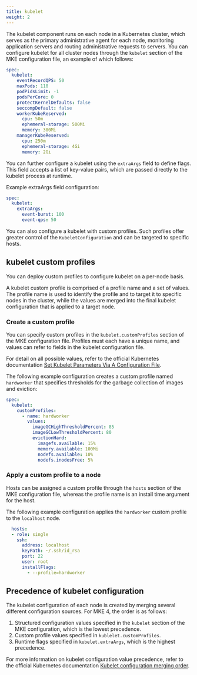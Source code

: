 ```yaml
---
title: kubelet
weight: 2
---
```


The kubelet component runs on each node in a Kubernetes cluster, which serves
as the primary administrative agent for each node, monitoring application
servers and routing administrative requests to servers. You can configure
kubelet for all cluster nodes through the `kubelet` section of the MKE
configuration file, an example of which follows:

```yaml
spec:
  kubelet:
    eventRecordQPS: 50
    maxPods: 110
    podPidsLimit: -1
    podsPerCore: 0
    protectKernelDefaults: false
    seccompDefault: false
    workerKubeReserved:
      cpu: 50m
      ephemeral-storage: 500Mi
      memory: 300Mi
    managerKubeReserved:
      cpu: 250m
      ephemeral-storage: 4Gi
      memory: 2Gi
```

You can further configure a kubelet using the `extraArgs` field to define
flags. This field accepts a list of key-value pairs, which are passed directly
to the kubelet process at runtime.

Example extraArgs field configuration:

```yaml
spec:
  kubelet:
    extraArgs:
      event-burst: 100
      event-qps: 50
```

You can also configure a kubelet with custom profiles. Such profiles offer
greater control of the `KubeletConfiguration` and can be targeted to specific
hosts.

## kubelet custom profiles

You can deploy custom profiles to configure kubelet on a per-node basis.

A kubelet custom profile is comprised of a profile name and a set of values.
The profile name is used to identify the profile and to target it to specific
nodes in the cluster, while the values are merged into the final kubelet
configuration that is applied to a target node.

### Create a custom profile

You can specify custom profiles in the `kubelet.customProfiles` section of the
MKE configuration file. Profiles must each have a unique name, and values can
refer to fields in the kubelet configuration file.

For detail on all possible values, refer to the official Kubernetes
documentation [Set Kubelet Parameters Via A Configuration
File](https://kubernetes.io/docs/tasks/administer-cluster/kubelet-config-file/).

The following example configuration creates a custom profile named `hardworker`
that specifies thresholds for the garbage collection of images and eviction:

```yaml
spec:
  kubelet:
    customProfiles:
      - name: hardworker
        values:
          imageGCHighThresholdPercent: 85
          imageGCLowThresholdPercent: 80
          evictionHard:
            imagefs.available: 15%
            memory.available: 100Mi
            nodefs.available: 10%
            nodefs.inodesFree: 5%
```

### Apply a custom profile to a node

Hosts can be assigned a custom profile through the `hosts` section of the MKE
configuration file, whereas the profile name is an install time argument for
the host.

The following example configuration applies the `hardworker` custom profile to
the `localhost` node.

```yaml
  hosts:
  - role: single
    ssh:
      address: localhost
      keyPath: ~/.ssh/id_rsa
      port: 22
      user: root
      installFlags:
        - --profile=hardworker
```

## Precedence of kubelet configuration

The kubelet configuration of each node is created by merging several different
configuration sources. For MKE 4, the order is as follows:

1. Structured configuration values specified in the `kubelet` section of the
   MKE configuration, which is the lowest precedence.
2. Custom profile values specified in `kublelet.customProfiles`.
3. Runtime flags specified in `kubelet.extraArgs`, which is the highest
   precedence.

For more information on kubelet configuration value precedence, refer to the
official Kubernetes documentation [Kubelet configuration merging
order](https://kubernetes.io/docs/tasks/administer-cluster/kubelet-config-file/#kubelet-configuration-merging-order).
